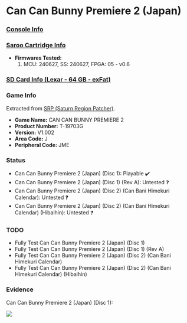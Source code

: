 # Can Can Bunny Premiere 2 (Japan)

### [Console Info](../../../../Info/Consoles/VA13/README.md)

### [Saroo Cartridge Info](../../../../Info/Cartridges/RetroGameParadiseStore/1.32F/README.md)

- <b>Firmwares Tested:</b>
  1. MCU: 240627, SS: 240627, FPGA: 05 - v0.6

### [SD Card Info (Lexar - 64 GB - exFat)](../../../../Info/SdCards/Lexar/64GB/exfat/README.md)

### Game Info

Extracted from [SRP (Saturn Region Patcher)](https://segaxtreme.net/resources/saturn-region-patcher.81/download).

- <b>Game Name:</b> CAN CAN BUNNY PREMIERE 2
- <b>Product Number:</b> T-19703G
- <b>Version:</b> V1.002
- <b>Area Code:</b> J
- <b>Peripheral Code:</b> JME

### Status

- Can Can Bunny Premiere 2 (Japan) (Disc 1): Playable :heavy_check_mark:
- Can Can Bunny Premiere 2 (Japan) (Disc 1) (Rev A): Untested :question:
- Can Can Bunny Premiere 2 (Japan) (Disc 2) (Can Bani Himekuri Calendar): Untested :question:
- Can Can Bunny Premiere 2 (Japan) (Disc 2) (Can Bani Himekuri Calendar) (Hibaihin): Untested :question:

### TODO

- Fully Test Can Can Bunny Premiere 2 (Japan) (Disc 1)
- Fully Test Can Can Bunny Premiere 2 (Japan) (Disc 1) (Rev A)
- Fully Test Can Can Bunny Premiere 2 (Japan) (Disc 2) (Can Bani Himekuri Calendar)
- Fully Test Can Can Bunny Premiere 2 (Japan) (Disc 2) (Can Bani Himekuri Calendar) (Hibaihin)

### Evidence

Can Can Bunny Premiere 2 (Japan) (Disc 1):

[![](https://img.youtube.com/vi/5_iRYwLHPDo/0.jpg)](https://www.youtube.com/watch?v=5_iRYwLHPDo)
